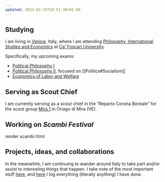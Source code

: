```yaml
---
updated: 2022-02-24T10:51:30+01:00
---
```

## Studying

I am living in [Venice](https://www.comune.venezia.it/ 'Venice institutional website'), Italy, where I am attending [Philosophy, International Studies and Economics](https://unive.it/pise 'PISE course page on UniVe website') at [Ca’ Foscari University](https://unive.it 'Ca’ Foscari University website').

Specifically, my upcoming exams:
- [Political Philosophy I](https://www.unive.it/data/course/332324 'Political Philosophy I course page')
- [Political Philosophy II](https://www.unive.it/data/course/332323 'Political Philosophy II course page'), focused on [[Politics#Socialism]]
- [Economics of Labor and Welfare](https://www.unive.it/data/course/332328 'Economics of Labor and Welfare course page')

## Serving as Scout Chief

I am currently serving as a scout chief in the <q>Reparto Corona Boreale</q> for the scout group [Mira 1](https://www.facebook.com/AgesciGruppoMira1/ 'Facebook page of Mira 1') in Oriago di Mira (VE).

## Working on <cite>Scambi Festival</cite>

render scambi.html

## Projects, ideas, and collaborations

In the meanwhile, I am continuing to wander around Italy to take part and/or assist to interesting things that happen. I take note of the most important stuff [here](/stuff 'Stuff - tommi.space'), and <a href='/tutto' hreflang='it' target='_blank' title='Tutto quello che ho fatto'>here</a> I log everything (literally anything) I have done.
